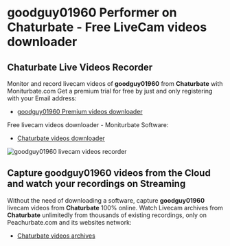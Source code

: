 # goodguy01960 Performer on Chaturbate - Free LiveCam videos downloader

## Chaturbate Live Videos Recorder

Monitor and record livecam videos of **goodguy01960** from **Chaturbate** with Moniturbate.com
Get a premium trial for free by just and only registering with your Email address:
* [goodguy01960 Premium videos downloader](https://moniturbate.com/request-demo-licence-key.html)

Free livecam videos downloader - Moniturbate Software:
* [Chaturbate videos downloader](https://moniturbate.com/moniturbate-download-software.html)

![goodguy01960 livecam videos recorder](https://peachurnet.com/templates/moniturbate-software.png)


## Capture goodguy01960 videos from the Cloud and watch your recordings on Streaming

Without the need of downloading a software, capture **goodguy01960** livecam videos from **Chaturbate** 100% online.
Watch Livecam archives from **Chaturbate** unlimitedly from thousands of existing recordings, only on Peachurbate.com and its websites network:
* [Chaturbate videos archives](https://peachurnet.com/)